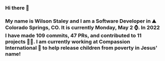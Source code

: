### Hi there 👋

### My name is Wilson Staley and I am a Software Developer in ⛰ Colorado Springs, CO.  It is currently Monday, May 2 ⌚. In 2022 I have made 109 commits, 47 PRs, and contributed to 11 projects 👨‍💻. I am currently working at Compassion International 🏢 to help release children from poverty in Jesus' name!